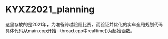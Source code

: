 # KYXZ2021_planning
这里存放的是2021年，为准备跨越险阻比赛，而验证并优化的实车全局规划代码
具体代码从main.cpp开始--thread.cpp中realtime()为起始函数。
